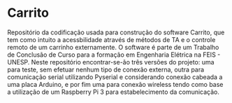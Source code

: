 # Carrito
  Repositório da codificação usada para construção do software Carrito, que tem como intuito a acessbilidade através de métodos de TA e o controle remoto de um carrinho externamente. O software é parte de um Trabalho de Conclusão de Curso para a formação em Engenharia Elétrica na FEIS - UNESP. 
  Neste repositório encontrar-se-ão três versões do projeto: uma para teste, sem efetuar nenhum tipo de conexão externa, outra para comunicação serial utilizando Pyserial e considerando conexão cabeada a uma placa Arduino, e por fim uma para conexão wireless tendo como base a utilização de um Raspberry Pi 3 para estabelecimento da comunicação. 
